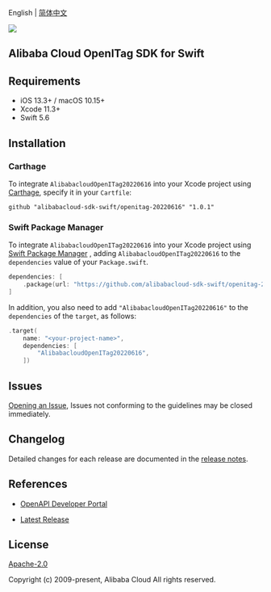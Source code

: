 English | [简体中文](README-CN.md)

![](https://aliyunsdk-pages.alicdn.com/icons/AlibabaCloud.svg)

## Alibaba Cloud OpenITag SDK for Swift

## Requirements

- iOS 13.3+ / macOS 10.15+
- Xcode 11.3+
- Swift 5.6

## Installation

### Carthage

To integrate `AlibabacloudOpenITag20220616` into your Xcode project using [Carthage](https://github.com/Carthage/Carthage), specify it in your `Cartfile`:

```ogdl
github "alibabacloud-sdk-swift/openitag-20220616" "1.0.1"
```

### Swift Package Manager

To integrate `AlibabacloudOpenITag20220616` into your Xcode project using [Swift Package Manager](https://swift.org/package-manager/) , adding `AlibabacloudOpenITag20220616` to the `dependencies` value of your `Package.swift`.

```swift
dependencies: [
    .package(url: "https://github.com/alibabacloud-sdk-swift/openitag-20220616.git", from: "1.0.1")
]
```

In addition, you also need to add `"AlibabacloudOpenITag20220616"` to the `dependencies` of the `target`, as follows:

```swift
.target(
    name: "<your-project-name>",
    dependencies: [
        "AlibabacloudOpenITag20220616",
    ])
```

## Issues

[Opening an Issue](https://github.com/alibabacloud-sdk-swift/openitag-20220616/issues/new), Issues not conforming to the guidelines may be closed immediately.

## Changelog

Detailed changes for each release are documented in the [release notes](./ChangeLog.txt).

## References

* [OpenAPI Developer Portal](https://next.api.alibabacloud.com/home)
- [Latest Release](https://github.com/alibabacloud-sdk-swift/openitag-20220616)

## License

[Apache-2.0](http://www.apache.org/licenses/LICENSE-2.0)

Copyright (c) 2009-present, Alibaba Cloud All rights reserved.
